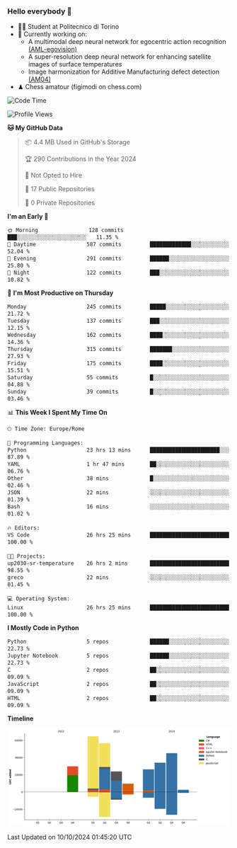 ### Hello everybody 👋
- 🧑‍🎓 Student at Politecnico di Torino
- 🤖 Currently working on:
  - A multimodal deep neural network for egocentric action recognition [(AML-egovision)](https://github.com/figimodi/AML-egovision)
  - A super-resolution deep neural network for enhancing satellite images of surface temperatures
  - Image harmonization for Additive Manufacturing defect detection [(AM04)](https://github.com/figimodi/AM04)
- ♟ Chess amatour (figimodi on chess.com)

<!--
[![Figimodi's GitHub stats](https://github-readme-stats.vercel.app/api?username=figimodi&rank_icon=github&show_icons=true&include_all_commits=true)](https://github.com/figimodi/github-readme-stats)

![Top Langs](https://github-readme-stats.vercel.app/api/top-langs/?username=figimodi&layout=compact&)

[![Figimodi's WakaTime stats](https://github-readme-stats.vercel.app/api/wakatime?username=figimodi)](https://github.com/figimodi/github-readme-stats)
-->

<!--START_SECTION:waka-->
![Code Time](http://img.shields.io/badge/Code%20Time-392%20hrs%2043%20mins-blue)

![Profile Views](http://img.shields.io/badge/Profile%20Views-0-blue)

**🐱 My GitHub Data** 

> 📦 4.4 MB Used in GitHub's Storage 
 > 
> 🏆 290 Contributions in the Year 2024
 > 
> 🚫 Not Opted to Hire
 > 
> 📜 17 Public Repositories 
 > 
> 🔑 0 Private Repositories 
 > 
**I'm an Early 🐤** 

```text
🌞 Morning                128 commits         ███░░░░░░░░░░░░░░░░░░░░░░   11.35 % 
🌆 Daytime                587 commits         █████████████░░░░░░░░░░░░   52.04 % 
🌃 Evening                291 commits         ██████░░░░░░░░░░░░░░░░░░░   25.80 % 
🌙 Night                  122 commits         ███░░░░░░░░░░░░░░░░░░░░░░   10.82 % 
```
📅 **I'm Most Productive on Thursday** 

```text
Monday                   245 commits         █████░░░░░░░░░░░░░░░░░░░░   21.72 % 
Tuesday                  137 commits         ███░░░░░░░░░░░░░░░░░░░░░░   12.15 % 
Wednesday                162 commits         ████░░░░░░░░░░░░░░░░░░░░░   14.36 % 
Thursday                 315 commits         ███████░░░░░░░░░░░░░░░░░░   27.93 % 
Friday                   175 commits         ████░░░░░░░░░░░░░░░░░░░░░   15.51 % 
Saturday                 55 commits          █░░░░░░░░░░░░░░░░░░░░░░░░   04.88 % 
Sunday                   39 commits          █░░░░░░░░░░░░░░░░░░░░░░░░   03.46 % 
```


📊 **This Week I Spent My Time On** 

```text
🕑︎ Time Zone: Europe/Rome

💬 Programming Languages: 
Python                   23 hrs 13 mins      ██████████████████████░░░   87.89 % 
YAML                     1 hr 47 mins        ██░░░░░░░░░░░░░░░░░░░░░░░   06.76 % 
Other                    38 mins             █░░░░░░░░░░░░░░░░░░░░░░░░   02.46 % 
JSON                     22 mins             ░░░░░░░░░░░░░░░░░░░░░░░░░   01.39 % 
Bash                     16 mins             ░░░░░░░░░░░░░░░░░░░░░░░░░   01.02 % 

🔥 Editors: 
VS Code                  26 hrs 25 mins      █████████████████████████   100.00 % 

🐱‍💻 Projects: 
up2030-sr-temperature    26 hrs 2 mins       █████████████████████████   98.55 % 
greco                    22 mins             ░░░░░░░░░░░░░░░░░░░░░░░░░   01.45 % 

💻 Operating System: 
Linux                    26 hrs 25 mins      █████████████████████████   100.00 % 
```

**I Mostly Code in Python** 

```text
Python                   5 repos             ██████░░░░░░░░░░░░░░░░░░░   22.73 % 
Jupyter Notebook         5 repos             ██████░░░░░░░░░░░░░░░░░░░   22.73 % 
C                        2 repos             ██░░░░░░░░░░░░░░░░░░░░░░░   09.09 % 
JavaScript               2 repos             ██░░░░░░░░░░░░░░░░░░░░░░░   09.09 % 
HTML                     2 repos             ██░░░░░░░░░░░░░░░░░░░░░░░   09.09 % 
```



**Timeline**

![Lines of Code chart](https://raw.githubusercontent.com/figimodi/figimodi/main/assets/bar_graph.png)


 Last Updated on 10/10/2024 01:45:20 UTC
<!--END_SECTION:waka-->

<!--
**figimodi/figimodi** is a ✨ _special_ ✨ repository because its `README.md` (this file) appears on your GitHub profile.

Here are some ideas to get you started:

- 🔭 I’m currently working on ...
- 🌱 I’m currently learning ...
- 👯 I’m looking to collaborate on ...
- 🤔 I’m looking for help with ...
- 💬 Ask me about ...
- 📫 How to reach me: ...
- 😄 Pronouns: ...
- ⚡ Fun fact: ...
-->
